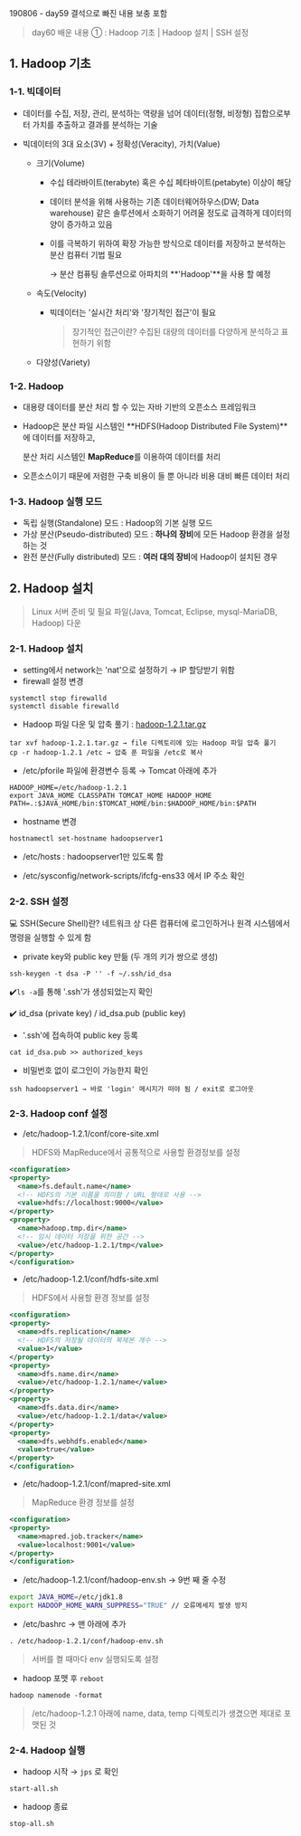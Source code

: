 190806 - day59 결석으로 빠진 내용 보충 포함

> day60 배운 내용 ① : Hadoop 기초 | Hadoop 설치 | SSH 설정 

## 1. Hadoop 기초

### 1-1. 빅데이터

- 데이터를 수집, 저장, 관리, 분석하는 역량을 넘어 데이터(정형, 비정형) 집합으로부터 가치를 추출하고 결과를 분석하는 기술

- 빅데이터의 3대 요소(3V) + 정확성(Veracity), 가치(Value)

  - 크기(Volume) 

    - 수십 테라바이트(terabyte) 혹은 수십 페타바이트(petabyte) 이상이 해당

    - 데이터 분석을 위해 사용하는 기존 데이터웨어하우스(DW; Data warehouse) 같은 솔루션에서 소화하기 어려울 정도로 급격하게 데이터의 양이 증가하고 있음

    - 이를 극복하기 위하여 확장 가능한 방식으로 데이터를 저장하고 분석하는 분산 컴퓨터 기법 필요

      → 분산 컴퓨팅 솔루션으로 아파치의 **'Hadoop'**을 사용 할 예정

  - 속도(Velocity)

    - 빅데이터는 '실시간 처리'와 '장기적인 접근'이 필요

      > 장기적인 접근이란? 수집된 대량의 데이터를 다양하게 분석하고 표현하기 위함

  - 다양성(Variety)

### 1-2. Hadoop

- 대용량 데이터를 분산 처리 할 수 있는 자바 기반의 오픈소스 프레임워크

- Hadoop은 분산 파일 시스템인 **HDFS(Hadoop Distributed File System)**에 데이터를 저장하고, 

  분산 처리 시스템인 **MapReduce**를 이용하여 데이터를 처리

- 오픈소스이기 때문에 저렴한 구축 비용이 들 뿐 아니라 비용 대비 빠른 데이터 처리

### 1-3. Hadoop 실행 모드

- 독립 실행(Standalone) 모드 : Hadoop의 기본 실행 모드
- 가상 분산(Pseudo-distributed) 모드 : **하나의 장비**에 모든 Hadoop 환경을 설정하는 것
- 완전 분산(Fully distributed) 모드 : **여러 대의 장비**에 Hadoop이 설치된 경우



## 2. Hadoop 설치

> Linux 서버 준비 및 필요 파일(Java, Tomcat, Eclipse, mysql-MariaDB, Hadoop) 다운

### 2-1. Hadoop 설치

- setting에서 network는 'nat'으로 설정하기 → IP 할당받기 위함
- firewall 설정 변경

```
systemctl stop firewalld
systemctl disable firewalld
```

- Hadoop 파일 다운 및 압축 풀기 : [hadoop-1.2.1.tar.gz](https://archive.apache.org/dist/hadoop/common/hadoop-1.2.1/[hadoop-1.2.1.tar.gz)

```
tar xvf hadoop-1.2.1.tar.gz → file 디렉토리에 있는 Hadoop 파일 압축 풀기
cp -r hadoop-1.2.1 /etc → 압축 푼 파일을 /etc로 복사
```

- /etc/pforile 파일에 환경변수 등록 → Tomcat 아래에 추가

```
HADOOP_HOME=/etc/hadoop-1.2.1
export JAVA_HOME CLASSPATH TOMCAT_HOME HADOOP_HOME
PATH=.:$JAVA_HOME/bin:$TOMCAT_HOME/bin:$HADOOP_HOME/bin:$PATH
```

- hostname 변경

```
hostnamectl set-hostname hadoopserver1
```

- /etc/hosts : hadoopserver1만 있도록 함

- /etc/sysconfig/network-scripts/ifcfg-ens33 에서 IP 주소 확인

### 2-2. SSH 설정

:computer: SSH(Secure Shell)란? 네트워크 상 다른 컴퓨터에 로그인하거나 원격 시스템에서 명령을 실행할 수 있게 함

- private key와 public key 만듦 (두 개의 키가 쌍으로 생성)

```
ssh-keygen -t dsa -P '' -f ~/.ssh/id_dsa
```

:heavy_check_mark: ​`ls -a`를 통해 '.ssh'가 생성되었는지 확인

:heavy_check_mark: ​id_dsa (private key) / id_dsa.pub (public key)

-  '.ssh'에 접속하여 public key 등록

```
cat id_dsa.pub >> authorized_keys
```

- 비밀번호 없이 로그인이 가능한지 확인

``` 
ssh hadoopserver1 → 바로 'login' 메시지가 떠야 됨 / exit로 로그아웃
```

### 2-3. Hadoop conf 설정

- /etc/hadoop-1.2.1/conf/core-site.xml

> HDFS와 MapReduce에서 공통적으로 사용할 환경정보를 설정

```xml
<configuration>
<property>
  <name>fs.default.name</name>
  <!-- HDFS의 기본 이름을 의미함 / URL 형태로 사용 -->
  <value>hdfs://localhost:9000</value>
</property>
<property>
  <name>hadoop.tmp.dir</name> 
  <!-- 임시 데이터 저장을 위한 공간 -->
  <value>/etc/hadoop-1.2.1/tmp</value>
</property>
</configuration>
```

- /etc/hadoop-1.2.1/conf/hdfs-site.xml

> HDFS에서 사용할 환경 정보를 설정

```xml
<configuration>
<property>
  <name>dfs.replication</name>
  <!-- HDFS의 저장될 데이터의 복제본 개수 -->
  <value>1</value>
</property>
<property>
  <name>dfs.name.dir</name>
  <value>/etc/hadoop-1.2.1/name</value>
</property>
<property>
  <name>dfs.data.dir</name>
  <value>/etc/hadoop-1.2.1/data</value>
</property>
<property>
  <name>dfs.webhdfs.enabled</name>
  <value>true</value>
</property>
</configuration>
```

- /etc/hadoop-1.2.1/conf/mapred-site.xml

> MapReduce 환경 정보를 설정

```xml
<configuration>
<property>
  <name>mapred.job.tracker</name>
  <value>localhost:9001</value>
</property>
</configuration>
```

- /etc/hadoop-1.2.1/conf/hadoop-env.sh → 9번 째 줄 수정

```sh
export JAVA_HOME=/etc/jdk1.8
export HADOOP_HOME_WARN_SUPPRESS="TRUE" // 오류메세지 발생 방지
```

- /etc/bashrc → 맨 아래에 추가

```
. /etc/hadoop-1.2.1/conf/hadoop-env.sh
```

> 서버를 켤 때마다 env 실행되도록 설정

- hadoop 포맷 후 `reboot`

```
hadoop namenode -format
```

> /etc/hadoop-1.2.1 아래에 name, data, temp 디렉토리가 생겼으면 제대로 포맷된 것

### 2-4. Hadoop 실행

- hadoop 시작 → `jps` 로 확인

``` 
start-all.sh
```

- hadoop 종료

```
stop-all.sh
```

